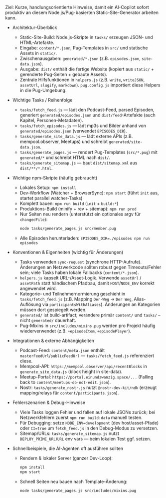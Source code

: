 Ziel: Kurze, handlungsorientierte Hinweise, damit ein AI-Copilot sofort produktiv an diesem Node.js/Pug-basierten Static-Site-Generator arbeiten kann.

- Architektur-Überblick
  - Static-Site-Build: Node.js-Skripte in `tasks/` erzeugen JSON- und HTML-Artefakte.
  - Eingabe: `content/*.json`, Pug-Templates in `src/` und statische Assets in `static/`.
  - Zwischenausgaben: `generated/*.json` (z.B. `episodes.json`, `site-data.json`).
  - Ausgabe: `dist/` enthält die fertige Website (kopiert aus `static/` + gerenderte Pug-Seiten + gebaute Assets).
  - Zentrale Hilfsfunktionen in `helpers.js` (z.B. `write`, `writeJSON`, `assetUrl`, `slugify`, `markdown`). `pug.config.js` importiert diese Helpers in die Pug-Umgebung.

- Wichtige Tasks / Reihenfolge
  - `tasks/fetch_feed.js` — lädt den Podcast-Feed, parsed Episoden, generiert `generated/episodes.json` und `dist/feed`-Artefakte (auch Kapitel, Personen-Metadaten).
  - `tasks/fetch_episodes.js` — lädt mp3s und Bilder anhand von `generated/episodes.json` (verwendet `EPISODES_DIR`).
  - `tasks/generate_site_data.js` — lädt externe APIs (z.B. mempool.observer, Meetups) und schreibt `generated/site-data.json`.
  - `tasks/generate_pages.js` — rendert Pug-Templates (`src/*.pug`) mit `generated/*` und schreibt HTML nach `dist/`.
  - `tasks/generate_sitemap.js` — baut `dist/sitemap.xml` aus `dist/**/*.html`.

- Wichtige npm-Skripte (häufig gebraucht)
  - Lokales Setup: `npm install`
  - Dev-Workflow (Watcher + BrowserSync): `npm start` (führt `init` aus, startet parallel watcher-Tasks)
  - Komplett bauen: `npm run build` (`init` + `build:*`)
  - Produktions-Build (minify + rev + sitemap): `npm run prod`
  - Nur Seiten neu rendern (unterstützt ein optionales argv für `changedFile`):
    ```bash
    node tasks/generate_pages.js src/member.pug
    ```
  - Alle Episoden herunterladen: `EPISODES_DIR=./episodes npm run episodes`

- Konventionen & Eigenheiten (wichtig für Änderungen)
  - Tasks verwenden `sync-request` (synchrone HTTP-Aufrufe). Änderungen an Netzwerkcode sollten robust gegen Timeouts/Fehler sein; viele Tasks haben lokale Fallbacks (`content/*.json`).
  - `helpers.js` kapselt URL-/Asset-Logik. Verwende `assetUrl` / `assetPath` statt händischem Pfadbau, damit `HOST`/`NODE_ENV` korrekt angewendet wird.
  - Kategorie- und Teilnehmernormierung geschieht in `tasks/fetch_feed.js` (z.B. Mapping `Der-Weg` → `Der Weg`, Alias-Auflösung via `participantsWithAliases`). Änderungen an Kategorien müssen dort gespiegelt werden.
  - `generated/` ist build-artifact; verändere primär `content/` und `tasks/` – nicht `generated/` dauerhaft.
  - Pug-Mixins in `src/includes/mixins.pug` werden pro Projekt häufig wiederverwendet (z.B. `+episodeItem`, `+episodePlayer`).

- Integrationen & externe Abhängigkeiten
  - Podcast-Feed: `content/meta.json` enthält `masterFeedUrl`/`publicFeedUrl` — `tasks/fetch_feed.js` referenziert diese.
  - Mempool-API: `https://mempool.observer/api/recentBlocks` in `generate_site_data.js` (block height in site-data).
  - Meetup-Portal: `https://portal.einundzwanzig.space/...` (Falling back to `content/meetups-do-not-edit.json`).
  - Nostr: `tasks/generate_nostr.js` nutzt `@nostr-dev-kit/ndk` (erzeugt mapping/relays für `content/participants.json`).

- Fehlerszenarien & Debug-Hinweise
  - Viele Tasks loggen Fehler und fallen auf lokale JSONs zurück; bei Netzwerkfehlern zuerst `npm run build:data` manuell testen.
  - Für Debugging: setze `NODE_ENV=development` (dev host/asset-Pfade) oder `CI=true` um `fetch_feed.js` in den Debug-Modus zu versetzen.
  - Sitemap/URLs: `tasks/generate_sitemap.js` nutzt `DEPLOY_PRIME_URL`/`URL` env vars — beim lokalen Test ggf. setzen.

- Schnellbeispiele, die AI-Agenten oft ausführen sollten
  - Rendern & lokaler Server (ganzer Dev-Loop):
    ```bash
    npm install
    npm start
    ```
  - Schnell Seiten neu bauen nach Template-Änderung:
    ```bash
    node tasks/generate_pages.js src/includes/mixins.pug
    ```
